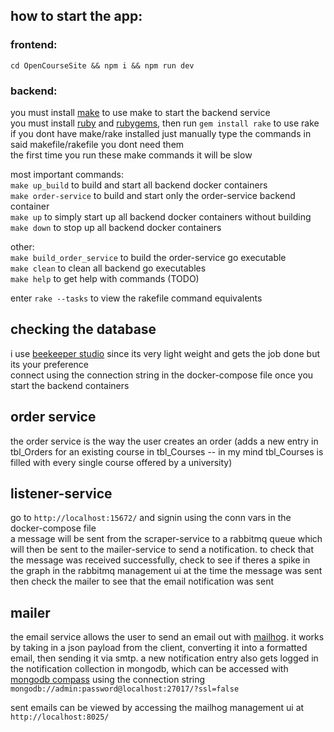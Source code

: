 ## how to start the app:

### frontend:

`cd OpenCourseSite && npm i && npm run dev`

### backend:

you must install [make](https://www.gnu.org/software/make/) to use make to start the backend service <br />
you must install [ruby](https://www.ruby-lang.org/en/) and [rubygems](https://rubygems.org/), then run `gem install rake` to use rake <br />
if you dont have make/rake installed just manually type the commands in said makefile/rakefile you dont need them <br />
the first time you run these make commands it will be slow <br />

most important commands: <br />
`make up_build` to build and start all backend docker containers <br />
`make order-service` to build and start only the order-service backend container <br />
`make up` to simply start up all backend docker containers without building <br />
`make down` to stop up all backend docker containers <br />

other: <br />
`make build_order_service` to build the order-service go executable <br />
`make clean` to clean all backend go executables <br />
`make help` to get help with commands (TODO) <br />

enter `rake --tasks` to view the rakefile command equivalents <br />

## checking the database

i use [beekeeper studio](https://www.beekeeperstudio.io/) since its very light weight and gets the job done but its your preference <br />
connect using the connection string in the docker-compose file once you start the backend containers <br />

## order service

the order service is the way the user creates an order (adds a new entry in tbl_Orders for an existing course in tbl_Courses -- in my mind tbl_Courses is filled with every single course offered by a university)

## listener-service

go to `http://localhost:15672/` and signin using the conn vars in the docker-compose file <br />
a message will be sent from the scraper-service to a rabbitmq queue which will then be sent to the mailer-service to send a notification. to check that the message was received successfully, check to see if theres a spike in the graph in the rabbitmq management ui at the time the message was sent then check the mailer to see that the email notification was sent

## mailer

the email service allows the user to send an email out with [mailhog](https://github.com/mailhog/MailHog). it works by taking in a json payload from the client, converting it into a formatted email, then sending it via smtp. a new notification entry also gets logged in the notification collection in mongodb, which can be accessed with [mongodb compass](https://www.mongodb.com/products/tools/compass) using the connection string `mongodb://admin:password@localhost:27017/?ssl=false`

sent emails can be viewed by accessing the mailhog management ui at `http://localhost:8025/`
